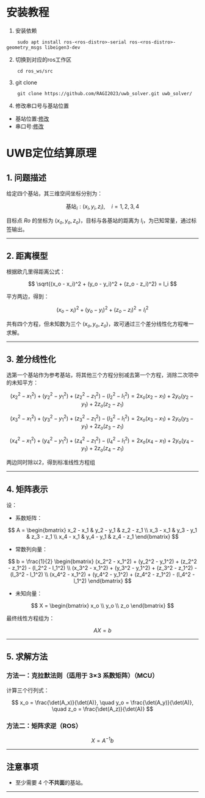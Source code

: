 # 安装教程
1. 安装依赖
```shell
    sudo apt install ros-<ros-distro>-serial ros-<ros-distro>-geometry_msgs libeigen3-dev
```
2. 切换到对应的ros工作区
```shell
    cd ros_ws/src
```
3. git clone
```shell
    git clone https://github.com/RAGI2023/uwb_solver.git uwb_solver/
```
4. 修改串口号与基站位置
- 基站位置:[修改](https://github.com/RAGI2023/uwb_solver/blob/main/src/uwb_solve_node.cpp#L141)
- 串口号:[修改](https://github.com/RAGI2023/uwb_solver/blob/main/src/uwb_solve_node.cpp#L149)

# UWB定位结算原理
## 1. 问题描述

给定四个基站，其三维空间坐标分别为：

$$
\text{基站}_i: (x_i, y_i, z_i), \quad i = 1, 2, 3, 4
$$

目标点 $Ro$ 的坐标为 $(x_o, y_o, z_o)$，目标与各基站的距离为 $l_i$，为已知常量，通过标签输出。

---

## 2. 距离模型

根据欧几里得距离公式：

$$
\sqrt{(x_o - x_i)^2 + (y_o - y_i)^2 + (z_o - z_i)^2} = l_i
$$

平方两边，得到：

$$
(x_o - x_i)^2 + (y_o - y_i)^2 + (z_o - z_i)^2 = l_i^2 
$$

共有四个方程，但未知数为三个 $(x_o, y_o, z_o)$，故可通过三个差分线性化方程唯一求解。

---

## 3. 差分线性化

选第一个基站作为参考基站，将其他三个方程分别减去第一个方程，消除二次项中的未知平方：

$$
(x_2^2 - x_1^2) + (y_2^2 - y_1^2) + (z_2^2 - z_1^2) - (l_2^2 - l_1^2) = 2x_o(x_2 - x_1) + 2y_o(y_2 - y_1) + 2z_o(z_2 - z_1)
$$

$$
(x_3^2 - x_1^2) + (y_3^2 - y_1^2) + (z_3^2 - z_1^2) - (l_3^2 - l_1^2) = 2x_o(x_3 - x_1) + 2y_o(y_3 - y_1) + 2z_o(z_3 - z_1)
$$

$$
(x_4^2 - x_1^2) + (y_4^2 - y_1^2) + (z_4^2 - z_1^2) - (l_4^2 - l_1^2) = 2x_o(x_4 - x_1) + 2y_o(y_4 - y_1) + 2z_o(z_4 - z_1)
$$

两边同时除以2，得到标准线性方程组

---

## 4. 矩阵表示

设：

- 系数矩阵：

$$
A = \begin{bmatrix}
x_2 - x_1 & y_2 - y_1 & z_2 - z_1 \\
x_3 - x_1 & y_3 - y_1 & z_3 - z_1 \\
x_4 - x_1 & y_4 - y_1 & z_4 - z_1
\end{bmatrix}
$$

- 常数列向量：

$$
b = \frac{1}{2}
\begin{bmatrix}
(x_2^2 - x_1^2) + (y_2^2 - y_1^2) + (z_2^2 - z_1^2) - (l_2^2 - l_1^2) \\
(x_3^2 - x_1^2) + (y_3^2 - y_1^2) + (z_3^2 - z_1^2) - (l_3^2 - l_1^2) \\
(x_4^2 - x_1^2) + (y_4^2 - y_1^2) + (z_4^2 - z_1^2) - (l_4^2 - l_1^2)
\end{bmatrix}
$$

- 未知向量：

$$
X = \begin{bmatrix} x_o \\ y_o \\ z_o \end{bmatrix}
$$

最终线性方程组为：

$$
A X = b
$$

---

## 5. 求解方法

### 方法一：克拉默法则（适用于 3×3 系数矩阵）（MCU）

计算三个行列式：

$$
x_o = \frac{\det(A_x)}{\det(A)}, \quad
y_o = \frac{\det(A_y)}{\det(A)}, \quad
z_o = \frac{\det(A_z)}{\det(A)}
$$

### 方法二：矩阵求逆（ROS）

$$
X = A^{-1} b
$$

---

## 注意事项

- 至少需要 4 个**不共面**的基站。

---
